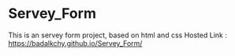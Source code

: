 # Servey_Form
This is an servey form project, based on html and css
Hosted Link : https://badalkchy.github.io/Servey_Form/
